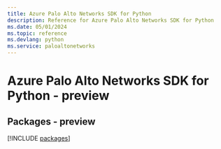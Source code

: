 ```yaml
---
title: Azure Palo Alto Networks SDK for Python
description: Reference for Azure Palo Alto Networks SDK for Python
ms.date: 05/01/2024
ms.topic: reference
ms.devlang: python
ms.service: paloaltonetworks
---
```

# Azure Palo Alto Networks SDK for Python - preview
## Packages - preview
[!INCLUDE [packages](palo-alto-networks-index.md)]